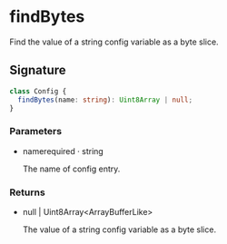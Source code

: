 # findBytes

Find the value of a string config variable as a byte slice.

## Signature

```ts
class Config {
  findBytes(name: string): Uint8Array | null;
}
```

### Parameters

<ul class="param-ul">
  <li class="param-li param-li-root">
    <span class="param-name">name</span><span class="param-required">required</span>&nbsp;·&nbsp;<span class="param-type">string</span>
    <br>
    <p class="param-description">The name of config entry.</p>
  </li>
</ul>

### Returns

<ul class="param-ul">
  <li class="param-li param-li-root">
    <span class="param-type">null | Uint8Array&lt;ArrayBufferLike&gt;</span>
    <br>
    <p class="param-description">The value of a string config variable as a byte slice.</p>
  </li>
</ul>